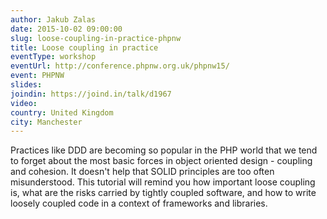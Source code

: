```yaml
---
author: Jakub Zalas
date: 2015-10-02 09:00:00
slug: loose-coupling-in-practice-phpnw
title: Loose coupling in practice
eventType: workshop
eventUrl: http://conference.phpnw.org.uk/phpnw15/
event: PHPNW
slides:
joindin: https://joind.in/talk/d1967
video:
country: United Kingdom
city: Manchester
---
```


Practices like DDD are becoming so popular in the PHP world that we tend to forget about
the most basic forces in object oriented design - coupling and cohesion.
It doesn't help that SOLID principles are too often misunderstood.
This tutorial will remind you how important loose coupling is,
what are the risks carried by tightly coupled software,
and how to write loosely coupled code in a context of frameworks and libraries.
